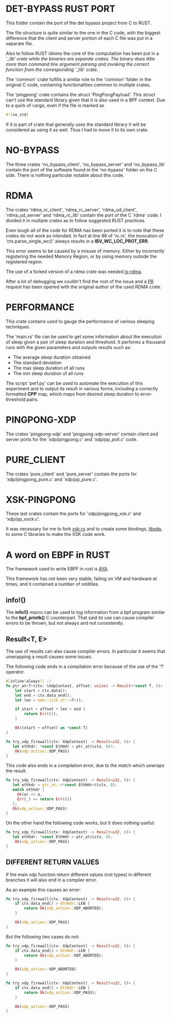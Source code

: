 # DET-BYPASS RUST PORT
This folder contain the port of the det bypass project from C to RUST.

The file structure is quite similar to the one in the C code, with the biggest difference that the client and 
server portion of each C file was put in a separate file.

Also to follow RUST idioms the core of the computation has been put in a '*_lib' crate while the binaries are 
separate crates. The binary does little more than command line argument parsing and invoking the correct function
from the corresponding '*_lib' crate.

The 'common' crate fulfills a similar role to the 'common' folder in the original C code, containing functionalities
common to multiple crates.

The 'pingpong' crate contains the struct 'PingPongPayload'. This struct can't use the standard library given that it is
also used in a BPF context. Due to a quirk of cargo, even if the file is marked as 
```rust
#![no_std]
```
If it is part of crate that generally uses the standard library it will be considered as using it as well.
Thus I had to move it to its own crate.

# NO-BYPASS
The three crates 'no_bypass_client', 'no_bypass_server' and 'no_bypass_lib' contain the port of the software found in the
'no-bypass' folder on the C side.
There is nothing particular notable about this code.

# RDMA
The crates 'rdma_rc_client', 'rdma_rc_server', 'rdma_ud_client', 'rdma_ud_server' and 'rdma_rc_lib' contain the port of 
the C 'rdma' code. I divided it in multiple crates as to follow suggested RUST practices.

Even tough all of the code for RDMA has been ported it is to note that these crates do not work as intended. 
In fact at line 88 of 'rc.rs', the invocation of 'ctx.parse_single_wc()' always results in a **IBV_WC_LOC_PROT_ERR**.

This error seems to be caused by a misuse of memory. Either by incorrectly registering the needed Memory Region, or by 
using memory outside the registered region.

The use of a forked version of a rdma crate was needed [js-rdma](https://github.com/JacobSalvi/rdma).

After a lot of debugging we couldn't find the root of the issue and a [PR](https://github.com/Nugine/rdma/issues/4) request has been opened with the original author
of the used RDMA crate.

# PERFORMANCE
This crate contains used to gauge the performance of various sleeping techniques.

The 'main.rs' file can be used to get some information about the execution of sleep given a pair of sleep duration and 
threshold. It performs a thousand runs with the given parameters and outputs results such as:
 - The average sleep duration obtained
 - The standard deviation
 - The max sleep duration of all runs
 - The min sleep duration of all runs

The script 'perf.py' can be used to automate the execution of this experiment and to output its result in various forms,
including a correctly formatted **CPP** map, which maps from desired sleep duration to error-threshold pairs.

# PINGPONG-XDP
The crates 'pingpong-xdp' and 'pingpong-xdp-server' contain client and server ports for the 'xdp/pingpong.c' and 'xdp/pp_poll.c'
code.

# PURE_CLIENT
The crates 'pure_client' and 'pure_server' contain the ports for 'xdp/pingpong_pure.c' and 'xdp/pp_pure.c'.

# XSK-PINGPONG
These last crates contain the ports for 'xdp/pingpong_xsk.c' and 'xdp/pp_sock.c'.

It was necessary for me to fork [xsk-rs](https://github.com/JacobSalvi/xsk-rs) and to create some bindings, [libxdp](https://github.com/JacobSalvi/libxdp),
to some C libraries
to make the XSK code work.

# A word on EBPF in RUST
The framework used to write EBPF in rust is [AYA](https://aya-rs.dev/book/). 

This framework has not been very stable, failing on VM and hardware at times, and it contained a number of oddities.

## info!()
The **info!()** macro can be used to log information from a bpf program similar to the **bpf_printk()** C counterpart.
That said its use can cause compiler errors to be thrown, but not always and not consistently.

## Result<T, E>
The use of results can also cause compiler errors. In particular it seems that unwrapping a result causes some issues.

The following code ends in a compilation error because of the use of the '?' operator.
```rust
#[inline(always)] // 
fn ptr_at<T>(ctx: &XdpContext, offset: usize) -> Result<*const T, ()> {
    let start = ctx.data();
    let end = ctx.data_end();
    let len = mem::size_of::<T>();

    if start + offset + len > end {
        return Err(());
    }

    Ok((start + offset) as *const T)
}

fn try_xdp_firewall(ctx: XdpContext) -> Result<u32, ()> {
   let ethhdr: *const EthHdr = ptr_at(&ctx, 0)?;
    Ok(xdp_action::XDP_PASS)
}
```

This code also ends in a compilation error, due to the match which unwraps the result.
```rust
fn try_xdp_firewall(ctx: XdpContext) -> Result<u32, ()> {
   let ethhdr = ptr_at::<*const EthHdr>(&ctx, 0);
   match ethhdr {
     Ok(a) => a,
     Err(_) => return Err(())
   };
   Ok(xdp_action::XDP_PASS)
}
```

On the other hand the following code works, but it does nothing useful:

```rust
fn try_xdp_firewall(ctx: XdpContext) -> Result<u32, ()> {
   let ethhdr: *const EthHdr = ptr_at(&ctx, 0);
    Ok(xdp_action::XDP_PASS)
}
```

## DIFFERENT RETURN VALUES
If the main xdp function return different values (not types) in different branches it will also end in a compiler error.

As an example this causes an error:

```rust
fn try_xdp_firewall(ctx: XdpContext) -> Result<u32, ()> {
    if ctx.data_end() > EthHdr::LEN {
        return Ok(xdp_action::XDP_ABORTED);
    }

    Ok(xdp_action::XDP_PASS)
}

```

But the following two cases do not: 
```rust
fn try_xdp_firewall(ctx: XdpContext) -> Result<u32, ()> {
    if ctx.data_end() > EthHdr::LEN {
        return Ok(xdp_action::XDP_ABORTED);
    }

    Ok(xdp_action::XDP_ABORTED)
}

```
```rust
fn try_xdp_firewall(ctx: XdpContext) -> Result<u32, ()> {
    if ctx.data_end() > EthHdr::LEN {
        return Ok(xdp_action::XDP_PASS);
    }

    Ok(xdp_action::XDP_PASS)
}

```

